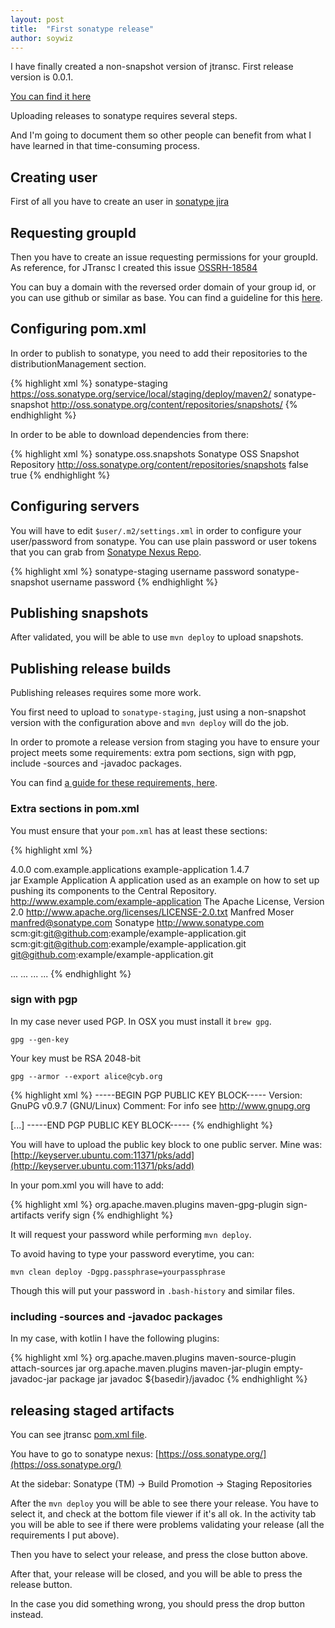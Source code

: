 ```yaml
---
layout: post
title:  "First sonatype release"
author: soywiz
---
```


I have finally created a non-snapshot version of jtransc.
First release version is 0.0.1.

[You can find it here](http://search.maven.org/#search%7Cga%7C1%7Cg%3A%22com.jtransc%22l)

<!--more-->

Uploading releases to sonatype requires several steps.

And I'm going to document them so other people can benefit from what I have learned
in that time-consuming process.

## Creating user
First of all you have to create an user in [sonatype jira](https://issues.sonatype.org/)

## Requesting groupId
Then you have to create an issue requesting permissions for your groupId.
As reference, for JTransc I created this issue [OSSRH-18584](https://issues.sonatype.org/browse/OSSRH-18584)

You can buy a domain with the reversed order domain of your group id, or you can use github or similar as base.
You can find a guideline for this [here](http://central.sonatype.org/pages/choosing-your-coordinates.html).

## Configuring pom.xml

In order to publish to sonatype, you need to add their repositories to the distributionManagement section.

{% highlight xml %}
<distributionManagement>
    <repository>
        <id>sonatype-staging</id>
        <url>https://oss.sonatype.org/service/local/staging/deploy/maven2/</url>
    </repository>
    <snapshotRepository>
        <id>sonatype-snapshot</id>
        <url>http://oss.sonatype.org/content/repositories/snapshots/</url>
    </snapshotRepository>
</distributionManagement>
{% endhighlight %}

In order to be able to download dependencies from there:

{% highlight xml %}
<repositories>
    <repository>
        <id>sonatype.oss.snapshots</id>
        <name>Sonatype OSS Snapshot Repository</name>
        <url>http://oss.sonatype.org/content/repositories/snapshots</url>
        <releases>
            <enabled>false</enabled>
        </releases>
        <snapshots>
            <enabled>true</enabled>
        </snapshots>
    </repository>
</repositories>
{% endhighlight %}

## Configuring servers

You will have to edit `$user/.m2/settings.xml` in order to configure your user/password from sonatype.
You can use plain password or user tokens that you can grab from [Sonatype Nexus Repo](https://oss.sonatype.org/).

{% highlight xml %}
<settings xmlns="http://maven.apache.org/SETTINGS/1.0.0"
          xmlns:xsi="http://www.w3.org/2001/XMLSchema-instance"
          xsi:schemaLocation="http://maven.apache.org/SETTINGS/1.0.0
                          http://maven.apache.org/xsd/settings-1.0.0.xsd">
    <localRepository/>
    <interactiveMode/>
    <usePluginRegistry/>
    <offline/>
    <pluginGroups/>
    <servers>
      <server>
      	<id>sonatype-staging</id>
      	<username>username</username>
      	<password>password</password>
      </server>
      <server>
      	<id>sonatype-snapshot</id>
      	<username>username</username>
      	<password>password</password>
      </server>
    </servers>
    <mirrors/>
    <proxies/>
    <profiles/>
    <activeProfiles/>
</settings>
{% endhighlight %}

## Publishing snapshots

After validated, you will be able to use `mvn deploy` to upload snapshots.

## Publishing release builds

Publishing releases requires some more work.

You first need to upload to `sonatype-staging`, just using a non-snapshot version
with the configuration above and `mvn deploy` will do the job.

In order to promote a release version from staging you have to ensure your project
meets some requirements: extra pom sections, sign with pgp, include -sources and -javadoc packages.

You can find [a guide for these requirements, here](http://central.sonatype.org/pages/requirements.html).

### Extra sections in pom.xml

You must ensure that your `pom.xml` has at least these sections:

{% highlight xml %}
<?xml version="1.0" encoding="UTF-8"?>
<project xmlns="http://maven.apache.org/POM/4.0.0"
xmlns:xsi="http://www.w3.org/2001/XMLSchema-instance"
xsi:schemaLocation="http://maven.apache.org/POM/4.0.0 http://maven.apache.org/maven-v4_0_0.xsd">
  <modelVersion>4.0.0</modelVersion>
  <groupId>com.example.applications</groupId>
  <artifactId>example-application</artifactId>
  <version>1.4.7</version>  
  <packaging>jar</packaging>
  <name>Example Application</name>
  <description>A application used as an example on how to set up pushing
  its components to the Central Repository.</description>
  <url>http://www.example.com/example-application</url>
  <licenses>
    <license>
      <name>The Apache License, Version 2.0</name>
      <url>http://www.apache.org/licenses/LICENSE-2.0.txt</url>
    </license>
  </licenses>
  <developers>
    <developer>
      <name>Manfred Moser</name>
      <email>manfred@sonatype.com</email>
      <organization>Sonatype</organization>
      <organizationUrl>http://www.sonatype.com</organizationUrl>
    </developer>
  </developers>
  <scm>
    <connection>scm:git:git@github.com:example/example-application.git</connection>
    <developerConnection>scm:git:git@github.com:example/example-application.git</developerConnection>
    <url>git@github.com:example/example-application.git</url>
  </scm>

  <dependencies>
    <dependency>
      <groupId>...</groupId>
      <artifactId>...</artifactId>
      <version>...</version>
    </dependency>
    ...
  </dependencies>

</project>
{% endhighlight %}

### sign with pgp

In my case never used PGP. In OSX you must install it `brew gpg`.

`gpg --gen-key`

Your key must be RSA 2048-bit

`gpg --armor --export alice@cyb.org`

{% highlight xml %}
-----BEGIN PGP PUBLIC KEY BLOCK-----
Version: GnuPG v0.9.7 (GNU/Linux)
Comment: For info see http://www.gnupg.org

[...]
-----END PGP PUBLIC KEY BLOCK-----
{% endhighlight %}

You will have to upload the public key block to one public server. Mine was:
[http://keyserver.ubuntu.com:11371/pks/add](http://keyserver.ubuntu.com:11371/pks/add)

In your pom.xml you will have to add:

{% highlight xml %}
<build><plugins>
<plugin>
    <groupId>org.apache.maven.plugins</groupId>
    <artifactId>maven-gpg-plugin</artifactId>
    <executions>
        <execution>
            <id>sign-artifacts</id>
            <phase>verify</phase>
            <goals>
                <goal>sign</goal>
            </goals>
        </execution>
    </executions>
</plugin>
</plugins></build>
{% endhighlight %}

It will request your password while performing `mvn deploy`.

To avoid having to type your password everytime, you can:

`mvn clean deploy -Dgpg.passphrase=yourpassphrase`

Though this will put your password in `.bash-history` and similar files.

### including -sources and -javadoc packages

In my case, with kotlin I have the following plugins:

{% highlight xml %}
<plugin>
    <groupId>org.apache.maven.plugins</groupId>
    <artifactId>maven-source-plugin</artifactId>
    <executions>
        <execution>
            <id>attach-sources</id>
            <goals>
                <goal>jar</goal>
            </goals>
        </execution>
    </executions>
</plugin>
<plugin>
    <groupId>org.apache.maven.plugins</groupId>
    <artifactId>maven-jar-plugin</artifactId>
    <executions>
        <execution>
            <id>empty-javadoc-jar</id>
            <phase>package</phase>
            <goals>
                <goal>jar</goal>
            </goals>
            <configuration>
                <classifier>javadoc</classifier>
                <classesDirectory>${basedir}/javadoc</classesDirectory>
            </configuration>
        </execution>
    </executions>
</plugin>
{% endhighlight %}

## releasing staged artifacts

You can see jtransc [pom.xml file](https://github.com/jtransc/jtransc/blob/master/pom.xml).

You have to go to sonatype nexus: [https://oss.sonatype.org/](https://oss.sonatype.org/)

At the sidebar: Sonatype (TM) -> Build Promotion -> Staging Repositories

After the `mvn deploy` you will be able to see there your release.
You have to select it, and check at the bottom file viewer if it's all ok.
In the activity tab you will be able to see if there were problems validating your release
(all the requirements I put above).

Then you have to select your release, and press the close button above.

After that, your release will be closed, and you will be able to press the release button.

In the case you did something wrong, you should press the drop button instead.
